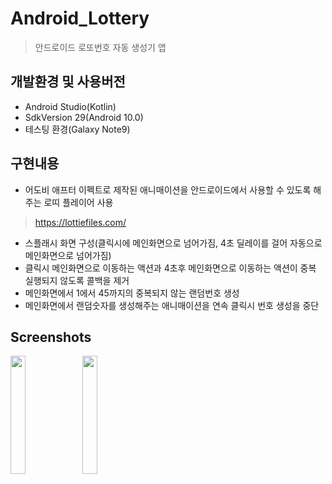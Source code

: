# Android_Lottery
> 안드로이드 로또번호 자동 생성기 앱

## 개발환경 및 사용버전
- Android Studio(Kotlin)
- SdkVersion 29(Android 10.0)
- 테스팅 환경(Galaxy Note9)

## 구현내용   
- 어도비 애프터 이펙트로 제작된 애니매이션을 안드로이드에서 사용할 수 있도록 해주는 로띠 플레이어 사용
> https://lottiefiles.com/
- 스플래시 화면 구성(클릭시에 메인화면으로 넘어가짐, 4초 딜레이를 걸어 자동으로 메인화면으로 넘어가짐)
- 클릭시 메인화면으로 이동하는 액션과 4초후 메인화면으로 이동하는 액션이 중복 실행되지 않도록 콜백을 제거
- 메인화면에서 1에서 45까지의 중복되지 않는 랜덤번호 생성
- 메인화면에서 랜덤숫자를 생성해주는 애니매이션을 연속 클릭시 번호 생성을 중단

## Screenshots
<img src="https://user-images.githubusercontent.com/76413580/111862981-082cf680-899c-11eb-9bb7-50491c3391b6.gif" width="22%"></image>
<img src="https://user-images.githubusercontent.com/76413580/111862984-09f6ba00-899c-11eb-9419-e6068a7d9eda.gif" width="22%"></image>

